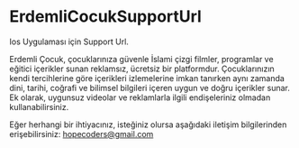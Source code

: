 # ErdemliCocukSupportUrl
Ios Uygulaması için Support Url.

Erdemli Çocuk, çocuklarınıza güvenle İslami çizgi filmler, programlar ve eğitici içerikler sunan reklamsız, ücretsiz bir platformdur. Çocuklarınızın kendi tercihlerine göre içerikleri izlemelerine imkan tanırken aynı zamanda dini, tarihi, coğrafi ve bilimsel bilgileri içeren uygun ve doğru içerikler sunar. Ek olarak, uygunsuz videolar ve reklamlarla ilgili endişeleriniz olmadan kullanabilirsiniz.

Eğer herhangi bir ihtiyacınız, isteğiniz olursa aşağıdaki iletişim bilgilerinden erişebilirsiniz:
hopecoders@gmail.com



